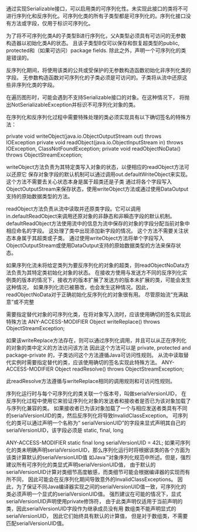 通过实现Serializable接口，可以启用类的可序列化性。未实现此接口的类将不可进行序列化和反序列化。可序列化类的所有子类型都是可序列化的。序列化接口没有方法或字段，仅用于标识可序列化。



为了将不可序列化类A的子类型B进行序列化，父A类型必须具有可访问的无参数构造器以初始化类A的状态。
且该子类型B仅可以保存和恢复超类型的public, protected和（如果可访问）package fields.
除此之外，声明一个可序列化的类是错误的。



反序列化期间，将使用该类的公共或受保护的无参数构造函数初始化非序列化类的字段。
无参数构造函数对可序列化的子类必须是可访问的。子类将从流中还原这些非序列化类的字段。



在遍历图形时，可能会遇到不支持Serializable接口的对象。在这种情况下，
将抛出NotSerializableException并标识不可序列化对象的类。



在序列化和反序列化过程中需要特殊处理的类必须实现具有以下确切签名的特殊方法：

private void writeObject(java.io.ObjectOutputStream out)
    throws IOException
private void readObject(java.io.ObjectInputStream in)
    throws IOException, ClassNotFoundException;
private void readObjectNoData()
    throws ObjectStreamException;

writeObject方法负责为其特定类写入对象的状态，以便相应的readObject方法可以还原它
保存对象字段的默认机制可以通过调用out.defaultWriteObject来实现。
这个方法不需要去关心状态本身是属于超类还是子类
通过将各个字段写入ObjectOutputStream来保存状态，使用writeObject方法或通过使用DataOutput支持的原始数据类型的方法。

readObject方法负责从流中读取并还原类字段。它可以调用in.defaultReadObject来调用还原对象的非静态和非瞬态字段的默认机制。
defaultReadObject方法使用流中的信息为流中保存的对象的字段分配当前对象中相应命名的字段。
这处理了类中出现添加新字段的情况。
这个方法不需要关注状态本身属于其超类或子类。
通过使用writeObject方法将单个字段写入ObjectOutputStream或使用DataOutput支持的原始数据类型的方法来保存状态。

如果序列化流未将给定类列为要反序列化的对象的超类，则readObjectNoData方法负责为其特定类初始化对象的状态。
在接收方使用与发送方不同的反序列化实例类的版本的情况下，接收方的版本扩展了发送方的版本未扩展的类，可能会发生这种情况，
如果序列化流已被篡改，也会发生这种情况。因此，readObjectNoData对于正确初始化反序列化的对象很有用。
尽管原始流“充满敌意”或不完整

需要指定替代对象的可序列化类，在将对象写入流时，应该使用确切的签名实现此特殊方法
ANY-ACCESS-MODIFIER Object writeReplace() throws ObjectStreamException;

如果该writeReplace方法存在，则可以通过序列化调用，并且可以从正在序列化的对象的类中定义的方法访问该方法
因此这个方法可以是 private, protected and package-private 的，子类访问这个方法遵循Java可访问性规则。
从流中读取替代实例时需要指定替代的类，应该使用确切的签名实现此特殊方法。
ANY-ACCESS-MODIFIER Object readResolve() throws ObjectStreamException;

此readResolve方法遵循与writeReplace相同的调用规则和可访问性规则。

序列化运行时与每个可序列化的类关联一个版本号，叫做serialVersionUID，
在反序列化过程中使用它来验证序列化对象的发送者和接收者是否已为该对象加载了与序列化兼容的类。
如果接收者已为该对象加载了一个与相应发送者类具有不同的serialVersionUID的类，然后反序列化将导致InvalidClassException。
可序列化的类可以通过声明一个名称为“ serialVersionUID”的字段来显式声明其自己的serialVersionUID，该字段必须是 static, final, long

ANY-ACCESS-MODIFIER static final long serialVersionUID = 42L;
如果可序列化的类未明确声明serialVersionUID，那么序列化运行时将根据该类的各个方面为该类计算默认的serialVersionUID值
如Java™对象序列化规范中所述。但是，强烈建议所有可序列化的类显式声明serialVersionUID值，
由于默认的serialVersionUID计算对类细节高度敏感，而类细节可能会根据编译器的实现而有所不同，
因此可能会在反序列化期间导致意外的InvalidClassExceptions。
因此，为了保证不同Java编译器实现之间的serialVersionUID值一致，可序列化的类必须声明一个显式的serialVersionUID值。
强烈建议在可能的情况下，显式serialVersionUID声明使用private修饰符，
由于此类声明仅适用于当前声明的类，因此serialVersionUID字段作为继承成员没有用
数组类不能声明显式的serialVersionUID，
因此它们始终具有默认的计算值，
但是对于数组类，不需要匹配serialVersionUID值。
